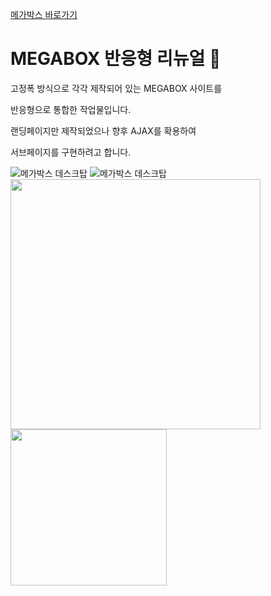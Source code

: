 [메가박스 바로가기](https://pam7461.github.io/megabox/)  
# MEGABOX 반응형 리뉴얼 🎥  
고정폭 방식으로 각각 제작되어 있는 MEGABOX 사이트를  

반응형으로 통합한 작업물입니다.  

랜딩페이지만 제작되었으나 향후 AJAX를 확용하여  

서브페이지를 구현하려고 합니다.  

![메가박스 데스크탑](https://pam7461.github.io/megabox/images/desktop.jpg)
![메가박스 데스크탑](https://pam7461.github.io/megabox/images/mobile.jpg)
<img src="https://pam7461.github.io/megabox/images/desktop.jpg" width="400">
<img src="https://pam7461.github.io/megabox/images/mobile.jpg" width="250">
